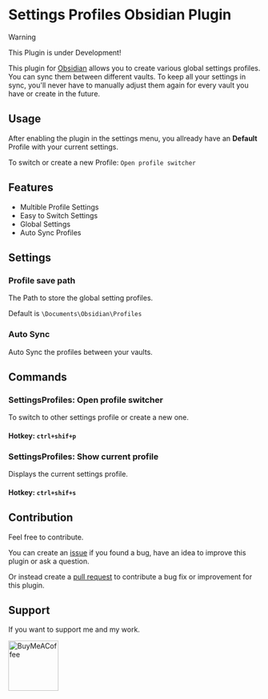 # Settings Profiles Obsidian Plugin
> [!WARNING]  
> This Plugin is under Development!

This plugin for [Obsidian](https://obsidian.md/) allows you to create various global settings profiles. You can sync them between different vaults. To keep all your settings in sync, you'll never have to manually adjust them again for every vault you have or create in the future.

## Usage
After enabling the plugin in the settings menu, you allready have an **Default** Profile with your current settings. 

To switch or create a new Profile: ```Open profile switcher``` 

## Features
- Multible Profile Settings
- Easy to Switch Settings
- Global Settings
- Auto Sync Profiles

## Settings
### Profile save path
The Path to store the global setting profiles. 

Default is ```\Documents\Obsidian\Profiles```
### Auto Sync
Auto Sync the profiles between your vaults.

## Commands
### SettingsProfiles: Open profile switcher
To switch to other settings profile or create a new one.
#### Hotkey: ```ctrl+shif+p```
### SettingsProfiles: Show current profile
Displays the current settings profile.
#### Hotkey: ```ctrl+shif+s```

## Contribution
Feel free to contribute.

You can create an [issue](https://github.com/4Source/SettingsProfiles-Obsidian-Plugin/issues) if you found a bug, have an idea to improve this plugin or ask a question. 

Or instead create a [pull request](https://github.com/4Source/SettingsProfiles-Obsidian-Plugin/pulls) to contribute a bug fix or improvement for this plugin.

## Support
If you want to support me and my work.

[<img src="https://cdn.buymeacoffee.com/buttons/v2/default-violet.png" alt="BuyMeACoffee" width="100">](https://www.buymeacoffee.com/4Source)